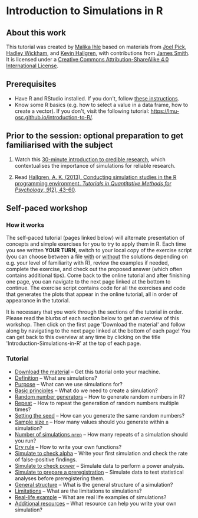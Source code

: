 # Introduction to Simulations in R

## About this work
This tutorial was created by [Malika Ihle](https://www.osc.uni-muenchen.de/about_us/coordinator/index.html) based on materials from [Joel Pick](https://joelpick.wixsite.com/research), [Hadley Wickham](https://www.yumpu.com/en/document/view/19077330/simulation-hadley-wickham), and [Kevin Hallgren](https://doi.org/10.20982/tqmp.09.2.p043), with contributions from [James Smith](https://github.com/worcjamessmith).   
It is licensed under a [Creative Commons Attribution-ShareAlike 4.0 International License](https://creativecommons.org/licenses/by-sa/4.0/).

## Prerequisites

* Have R and RStudio installed. If you don't, follow [these instructions](https://lmu-osc.github.io/Introduction-RStudio-Git-GitHub/installing_software.html).  
* Know some R basics (e.g. how to select a value in a data frame, how to create a vector). If you don't, visit the following tutorial: <a href="https://lmu-osc.github.io/introduction-to-R/" target ="_blank">https://lmu-osc.github.io/introduction-to-R/</a>.  

## Prior to the session: optional preparation to get familiarised with the subject
1) Watch this [30-minute introduction to credible research](https://osf.io/xtmek/), which contextualises the importance of simulations for reliable research. 

2) Read [Hallgren, A. K. (2013). Conducting simulation studies in the R programming environment. *Tutorials in Quantitative Methods for Psychology*, *9*(2), 43–60](https://doi.org/10.20982/tqmp.09.2.p043).

## Self-paced workshop
### How it works
The self-paced tutorial (pages linked below) will alternate presentation of concepts and simple exercises for you to try to apply them in R. Each time you see written **YOUR TURN**, switch to your local copy of the exercise script (you can choose between a file <a href="https://github.com/lmu-osc/Introduction-Simulations-in-R/blob/main/exercise_script_with_solutions.R" target ="_blank">with</a> or <a href="https://github.com/lmu-osc/Introduction-Simulations-in-R/blob/main/exercise_script_without_solutions.R" target ="_blank">without</a> the solutions depending on e.g. your level of familiarity with R), review the examples if needed, complete the exercise, and check out the proposed answer (which often contains additional tips). Come back to the online tutorial and after finishing one page, you can navigate to the next page linked at the bottom to continue. The exercise script contains  code for all the exercises and code that generates the plots that appear in the online tutorial, all in order of appearance in the tutorial.  

It is necessary that you work through the sections of the tutorial in order. Please read the blurbs of each section below to get an overview of this workshop. Then click on the first page 'Download the material' and follow along by navigating to the next page linked at the bottom of each page! You can get back to this overview at any time by clicking on the title 'Introduction-Simulations-in-R' at the top of each page.
 

### Tutorial
* [Download the material](./tutorial_pages/download-repo.qmd) – Get this tutorial onto your machine.
* [Definition](./tutorial_pages/definition.qmd) – What are simulations?
* [Purpose](./tutorial_pages/purpose.qmd) – What can we use simulations for?
* [Basic principles](./tutorial_pages/basic-principles.qmd) – What do we need to create a simulation?
* [Random number generators](./tutorial_pages/random-numbers-generators.qmd) – How to generate random numbers in R?
* [Repeat](./tutorial_pages/repeat.qmd) – How to repeat the generation of random numbers multiple times?
* [Setting the seed](./tutorial_pages/seed.qmd) – How can you generate the same random numbers?
* [Sample size `n`](./tutorial_pages/sample-size-n.qmd) – How many values should you generate within a simulation?
* [Number of simulations `nrep`](./tutorial_pages/number-of-simulations-nrep.qmd) – How many repeats of a simulation should you run?
* [Dry rule](./tutorial_pages/dry-rule.qmd) – How to write your own functions?
* [Simulate to check alpha](./tutorial_pages/check-alpha.qmd) – Write your first simulation and check the rate of false-positive findings.  
* [Simulate to check power](./tutorial_pages/check-power.qmd) – Simulate data to perform a power analysis.  
* [Simulate to prepare a preregistration](./tutorial_pages/simulate-for-preregistration.qmd) – Simulate data to test statistical analyses before preregistering them.  
* [General structure](./tutorial_pages/general-structure.qmd) – What is the general structure of a simulation?
* [Limitations](./tutorial_pages/limitations.qmd) – What are the limitations to simulations?
* [Real-life example](./tutorial_pages/real-life-example.qmd) – What are real life examples of simulations?
* [Additional resources](./tutorial_pages/resources.qmd) – What resource can help you write your own simulation?


